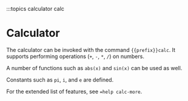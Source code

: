 :::topics calculator calc

# Calculator

The calculator can be invoked with the command `{{prefix}}calc`. It supports performing operations (`+`, `-`, `*`, `/`) on numbers.

A number of functions such as `abs(x)` and `sin(x)` can be used as well.

Constants such as `pi`, `i`, and `e` are defined.

For the extended list of features, see `=help calc-more`.